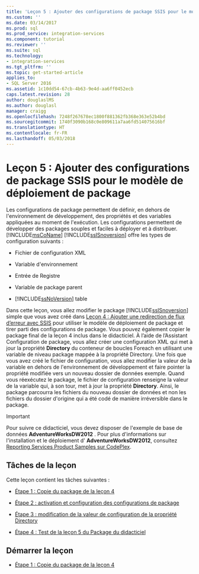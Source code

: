 ```yaml
---
title: 'Leçon 5 : Ajouter des configurations de package SSIS pour le modèle de déploiement de package | Microsoft Docs'
ms.custom: ''
ms.date: 03/14/2017
ms.prod: sql
ms.prod_service: integration-services
ms.component: tutorial
ms.reviewer: ''
ms.suite: sql
ms.technology:
- integration-services
ms.tgt_pltfrm: ''
ms.topic: get-started-article
applies_to:
- SQL Server 2016
ms.assetid: 1c10dd54-67cb-4b63-9e4d-aa6ff0452ecb
caps.latest.revision: 28
author: douglaslMS
ms.author: douglasl
manager: craigg
ms.openlocfilehash: 7248f267678ec1800f881362fb368e363e52b4bd
ms.sourcegitcommit: 1740f3090b168c0e809611a7aa6fd514075616bf
ms.translationtype: HT
ms.contentlocale: fr-FR
ms.lasthandoff: 05/03/2018
---
```

# <a name="lesson-5-add-ssis-package-configurations-for-the-package-deployment-model"></a>Leçon 5 : Ajouter des configurations de package SSIS pour le modèle de déploiement de package
Les configurations de package permettent de définir, en dehors de l'environnement de développement, des propriétés et des variables appliquées au moment de l'exécution. Les configurations permettent de développer des packages souples et faciles à déployer et à distribuer. [!INCLUDE[msCoName](../includes/msconame-md.md)] [!INCLUDE[ssISnoversion](../includes/ssisnoversion-md.md)] offre les types de configuration suivants :  
  
-   Fichier de configuration XML  
  
-   Variable d'environnement  
  
-   Entrée de Registre  
  
-   Variable de package parent  
  
-   [!INCLUDE[ssNoVersion](../includes/ssnoversion-md.md)] table  
  
Dans cette leçon, vous allez modifier le package [!INCLUDE[ssISnoversion](../includes/ssisnoversion-md.md)] simple que vous avez créé dans [Leçon 4 : Ajouter une redirection de flux d’erreur avec SSIS](../integration-services/lesson-4-add-error-flow-redirection-with-ssis.md) pour utiliser le modèle de déploiement de package et tirer parti des configurations de package. Vous pouvez également copier le package final de la leçon 4 inclus dans le didacticiel. À l’aide de l’Assistant Configuration de package, vous allez créer une configuration XML qui met à jour la propriété **Directory** du conteneur de boucles Foreach en utilisant une variable de niveau package mappée à la propriété Directory. Une fois que vous avez créé le fichier de configuration, vous allez modifier la valeur de la variable en dehors de l'environnement de développement et faire pointer la propriété modifiée vers un nouveau dossier de données exemple. Quand vous réexécutez le package, le fichier de configuration renseigne la valeur de la variable qui, à son tour, met à jour la propriété **Directory**. Ainsi, le package parcourra les fichiers du nouveau dossier de données et non les fichiers du dossier d'origine qui a été codé de manière irréversible dans le package.  
  
> [!IMPORTANT]  
> Pour suivre ce didacticiel, vous devez disposer de l'exemple de base de données **AdventureWorksDW2012** . Pour plus d'informations sur l'installation et le déploiement d' **AdventureWorksDW2012**, consultez [Reporting Services Product Samples sur CodePlex](http://go.microsoft.com/fwlink/p/?LinkID=526910).  
  
## <a name="lesson-tasks"></a>Tâches de la leçon  
Cette leçon contient les tâches suivantes :  
  
-   [Étape 1 : Copie du package de la leçon 4](../integration-services/lesson-5-1-copying-the-lesson-4-package.md)  
  
-   [Étape 2 : activation et configuration des configurations de package](../integration-services/lesson-5-2-enabling-and-configuring-package-configurations.md)  
  
-   [Étape 3 : modification de la valeur de configuration de la propriété Directory](../integration-services/lesson-5-3-modifying-the-directory-property-configuration-value.md)  
  
-   [Étape 4 : Test de la leçon 5 du Package du didacticiel](../integration-services/lesson-5-4-testing-the-lesson-5-tutorial-package.md)  
  
## <a name="start-the-lesson"></a>Démarrer la leçon  
  
-   [Étape 1 : Copie du package de la leçon 4](../integration-services/lesson-5-1-copying-the-lesson-4-package.md)  
  
  
  
